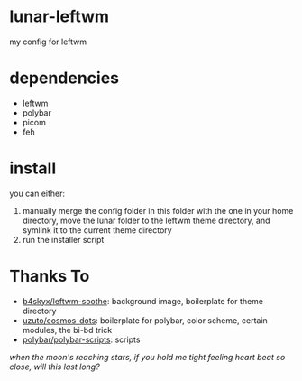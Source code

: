 # lunar-leftwm
my config for leftwm

# dependencies
* leftwm
* polybar
* picom
* feh


# install
you can either:
1. manually merge the config folder in this folder with the one in your home directory, move the lunar folder to the leftwm theme directory, and symlink it to the current theme directory
2. run the installer script

# Thanks To
* [b4skyx/leftwm-soothe](https://github.com/b4skyx/leftwm-soothe): background image, boilerplate for theme directory
* [uzuto/cosmos-dots](https://github.com/uzuto/cosmos-dots): boilerplate for polybar, color scheme, certain modules, the bi-bd trick
* [polybar/polybar-scripts](https://github.com/polybar/polybar-scripts): scripts

*when the moon's reaching stars, if you hold me tight*
*feeling heart beat so close, will this last long?*

